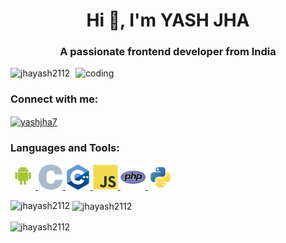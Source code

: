 <h1 align="center">Hi 👋, I'm YASH JHA</h1>
<h3 align="center">A passionate frontend developer from India</h3>
<img align="right"alt="coding"width="400"src="https://user-images.githubusercontent...
"
<p align="left"> <img src="https://komarev.com/ghpvc/?username=jhayash2112&label=Profile%20views&color=0e75b6&style=flat" alt="jhayash2112" /> </p>

<h3 align="left">Connect with me:</h3>
<p align="left">
<a href="https://instagram.com/yashjha7" target="blank"><img align="center" src="https://raw.githubusercontent.com/rahuldkjain/github-profile-readme-generator/master/src/images/icons/Social/instagram.svg" alt="yashjha7" height="30" width="40" /></a>
</p>

<h3 align="left">Languages and Tools:</h3>
<p align="left"> <a href="https://developer.android.com" target="_blank" rel="noreferrer"> <img src="https://raw.githubusercontent.com/devicons/devicon/master/icons/android/android-original-wordmark.svg" alt="android" width="40" height="40"/> </a> <a href="https://www.cprogramming.com/" target="_blank" rel="noreferrer"> <img src="https://raw.githubusercontent.com/devicons/devicon/master/icons/c/c-original.svg" alt="c" width="40" height="40"/> </a> <a href="https://www.w3schools.com/cpp/" target="_blank" rel="noreferrer"> <img src="https://raw.githubusercontent.com/devicons/devicon/master/icons/cplusplus/cplusplus-original.svg" alt="cplusplus" width="40" height="40"/> </a> <a href="https://developer.mozilla.org/en-US/docs/Web/JavaScript" target="_blank" rel="noreferrer"> <img src="https://raw.githubusercontent.com/devicons/devicon/master/icons/javascript/javascript-original.svg" alt="javascript" width="40" height="40"/> </a> <a href="https://www.php.net" target="_blank" rel="noreferrer"> <img src="https://raw.githubusercontent.com/devicons/devicon/master/icons/php/php-original.svg" alt="php" width="40" height="40"/> </a> <a href="https://www.python.org" target="_blank" rel="noreferrer"> <img src="https://raw.githubusercontent.com/devicons/devicon/master/icons/python/python-original.svg" alt="python" width="40" height="40"/> </a> </p>

<p><img align="left" src="https://github-readme-stats.vercel.app/api/top-langs?username=jhayash2112&show_icons=true&locale=en&layout=compact" alt="jhayash2112" /></p>

<p>&nbsp;<img align="center" src="https://github-readme-stats.vercel.app/api?username=jhayash2112&show_icons=true&locale=en" alt="jhayash2112" /></p>

<p><img align="center" src="https://github-readme-streak-stats.herokuapp.com/?user=jhayash2112&" alt="jhayash2112" /></p>
